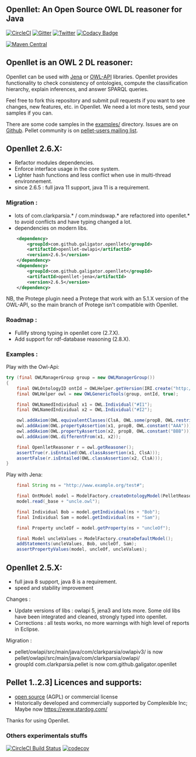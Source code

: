 Openllet: An Open Source OWL DL reasoner for Java
-----------------------------------------------

<!-- No support for java 17 [![Codeship Build Status](https://codeship.com/projects/1fe60a20-f84b-0134-33ee-76e4f316aab3/status?branch=integration)](https://app.codeship.com/projects/210924) -->
[![CircleCI](https://circleci.com/gh/Galigator/openllet/tree/integration.svg?style=svg)](https://circleci.com/gh/Galigator/openllet/tree/integration)
[![Gitter](https://badges.gitter.im/Join%20Chat.svg)](https://gitter.im/Galigator/pelletEvolution?utm_source=badge&utm_medium=badge&utm_campaign=pr-badge&utm_content=badge)
[![Twitter](https://img.shields.io/badge/twitter-openllet-blue.svg)](https://twitter.com/openllet)
[![Codacy Badge](https://api.codacy.com/project/badge/Grade/d1acfdbe2c194252a311e223cd94e64e)](https://www.codacy.com/app/sejourne_kevin/openllet?utm_source=github.com&amp;utm_medium=referral&amp;utm_content=Galigator/openllet&amp;utm_campaign=Badge_Grade)
<!--<a href="https://www.versioneye.com/user/projects/5832fff3e7cea00029198b38"><img src="https://www.versioneye.com/user/projects/5832fff3e7cea00029198b38/badge.svg?style=flat"/></a>-->
[![Maven Central](https://maven-badges.herokuapp.com/maven-central/com.github.galigator.openllet/openllet-owlapi/badge.svg)](https://maven-badges.herokuapp.com/maven-central/com.github.galigator.openllet/openllet-owlapi)


Openllet is an OWL 2 DL reasoner: 
--------------------------------

Openllet can be used with [Jena](https://jena.apache.org/) or [OWL-API](http://owlcs.github.io/owlapi/) libraries. Openllet provides functionality to check consistency of ontologies, compute the classification hierarchy, 
explain inferences, and answer SPARQL queries.

Feel free to fork this repository and submit pull requests if you want to see changes, new features, etc. in Openllet.
We need a lot more tests, send your samples if you can.

There are some code samples in the [examples/](https://github.com/Galigator/openllet/tree/integration/examples) directory.
Issues are on [Github](http://github.com/galigator/openllet/issues).
Pellet community is on [pellet-users mailing list](https://groups.google.com/forum/?fromgroups#!forum/pellet-users).


Openllet 2.6.X:
-----------

* Refactor modules dependencies.
* Enforce interface usage in the core system.
* Lighter hash functions and less conflict when use in multi-thread environnement.
* since 2.6.5 : full java 11 support, java 11 is a requirement.

### Migration :

* lots of com.clarkparsia.* / com.mindswap.* are refactored into openllet.* to avoid conflicts and have typing changed a lot.
* dependencies on modern libs.

```xml
	<dependency>
		<groupId>com.github.galigator.openllet</groupId>
		<artifactId>openllet-owlapi</artifactId>
		<version>2.6.5</version>
	</dependency>
	<dependency>
		<groupId>com.github.galigator.openllet</groupId>
		<artifactId>openllet-jena</artifactId>
		<version>2.6.5</version>
	</dependency>
```

NB, the Protege plugin need a Protege that work with an 5.1.X version of the OWL-API, so the main branch of Protege isn't compatible with Openllet.

### Roadmap :

* Fullify strong typing in openllet core (2.7.X).
* Add support for rdf-database reasoning (2.8.X).

### Examples :

Play with the Owl-Api:
```java
try (final OWLManagerGroup group = new OWLManagerGroup())
{
	final OWLOntologyID ontId = OWLHelper.getVersion(IRI.create("http://myOnotology"), 1.0);
	final OWLHelper owl = new OWLGenericTools(group, ontId, true);

	final OWLNamedIndividual x1 = OWL.Individual("#I1");
	final OWLNamedIndividual x2 = OWL.Individual("#I2");

	owl.addAxiom(OWL.equivalentClasses(ClsA, OWL.some(propB, OWL.restrict(XSD.STRING, OWL.facetRestriction(OWLFacet.PATTERN, OWL.constant("A.A"))))));
	owl.addAxiom(OWL.propertyAssertion(x1, propB, OWL.constant("AAA")));
	owl.addAxiom(OWL.propertyAssertion(x2, propB, OWL.constant("BBB")));
	owl.addAxiom(OWL.differentFrom(x1, x2));

	final OpenlletReasoner r = owl.getReasoner();
	assertTrue(r.isEntailed(OWL.classAssertion(x1, ClsA)));
	assertFalse(r.isEntailed(OWL.classAssertion(x2, ClsA)));
}
```

Play with Jena:
```java
	final String ns = "http://www.example.org/test#";

	final OntModel model = ModelFactory.createOntologyModel(PelletReasonerFactory.THE_SPEC);
	model.read(_base + "uncle.owl");

	final Individual Bob = model.getIndividual(ns + "Bob");
	final Individual Sam = model.getIndividual(ns + "Sam");

	final Property uncleOf = model.getProperty(ns + "uncleOf");

	final Model uncleValues = ModelFactory.createDefaultModel();
	addStatements(uncleValues, Bob, uncleOf, Sam);
	assertPropertyValues(model, uncleOf, uncleValues);
```

Openllet 2.5.X:
-----------

* full java 8 support, java 8 is a requirement.
* speed and stability improvement

Changes :
* Update versions of libs : owlapi 5, jena3 and lots more. Some old libs have been integrated and cleaned, strongly typed into openllet.
* Corrections : all tests works, no more warnings with high level of reports in Eclipse.

Migration :
* pellet/owlapi/src/main/java/com/clarkparsia/owlapiv3/ is now  pellet/owlapi/src/main/java/com/clarkparsia/owlapi/
* groupId   com.clarkparsia.pellet   is now   com.github.galigator.openllet


Pellet 1..2.3] Licences and supports: 
-------------------------------------
 
* [open source](https://github.com/complexible/pellet/blob/master/LICENSE.txt) (AGPL) or commercial license
* Historically developed and commercially supported by Complexible Inc; Maybe now https://www.stardog.com/


Thanks for using Openllet.

### Others experimentals stuffs

[![CircleCI Build Status](https://circleci.com/gh/Galigator/openllet.svg?style=shield)](https://circleci.com/gh/Galigator/openllet)
[![codecov](https://codecov.io/gh/Galigator/openllet/branch/integration/graph/badge.svg)](https://codecov.io/gh/Galigator/openllet)
